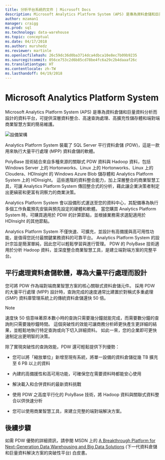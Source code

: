 ```yaml
---
title: 分析平台系統的文件 | Microsoft Docs
description: Microsoft Analytics Platform System (APS) 是專為資料倉儲和巨量資料分析而設計的資料平台，可提供深層資料整合、高速查詢處理、高擴充性儲存體和端對端商業智慧方案的簡易維護。
author: mzaman1
manager: craigg
ms.prod: sql
ms.technology: data-warehouse
ms.topic: conceptual
ms.date: 04/17/2018
ms.author: murshedz
ms.reviewer: martinle
ms.openlocfilehash: 26c59dc36d0ba3714dca4dbca10e8ec7b09b9235
ms.sourcegitcommit: 056ce753c2d6b85cd78be4fc6a29c2b4daaaf26c
ms.translationtype: HT
ms.contentlocale: zh-TW
ms.lasthandoff: 04/19/2018
---
```

# <a name="microsoft-analytics-platform-system"></a>Microsoft Analytics Platform System  
Microsoft Analytics Platform System (APS) 是專為資料倉儲和巨量資料分析而設計的資料平台，可提供深層資料整合、高速查詢處理、高擴充性儲存體和端對端商業智慧方案的簡易維護。  
  
![設備架構](media/architecture-high-level.png "設備架構")  
  
Analytics Platform System 裝載了 SQL Server 平行資料倉儲 (PDW)，這是一款用來執行大量平行處理 (MPP) 資料倉儲的軟體。  
  
PolyBase 技術結合來自多種來源的關聯式 PDW 資料與 Hadoop 資料，包括 Windows Server 上的 Hortonworks、Linux 上的 Hortonworks、Linux 上的 Cloudera、HDInsight 的 Windows Azure Blob 儲存體和 Analytics Platform System 上的 HDInsight。 這些進階的資料整合能力，加上深層整合的商業智慧工具，可讓 Analytics Platform System 傳回整合式的分析，藉此讓企業決策者制定出更縝密和更富有洞察力的商業決策。  
  
Analytics Platform System 會以設備形式運送至您的資料中心，其配備專為執行多個工作負載預先安裝與預先設定的硬體和軟體。 當您購買 Analytics Platform System 時，可購買適用於 PDW 的計算節點，並根據業務需求選配適用於 HDInsight 的其他節點。  
  
Analytics Platform System 不僅快速、可擴充，並設計有高備援與高可用性功能，是值得您託付最關鍵業務資料的可靠平台。 Analytics Platform System 的設計宗旨是簡潔單純，因此您可以輕鬆學習與進行管理。 PDW 的 PolyBase 技術適用於分析 Hadoop 資料，並深度整合商業智慧工具，是建立端對端方案的完整平台。  
  
  
## <a name="parallel-data-warehouse-software-designed-for-massively-parallel-processing"></a>平行處理資料倉儲軟體，專為大量平行處理而設計
  
您可將 PDW 作為端對端商業智慧方案的核心關聯式資料倉儲元件。 採用 PDW 的大量平行處理 (MPP) 設計時，查詢完成的速度通常比建置於對稱式多重處理 (SMP) 資料庫管理系統上的傳統資料倉儲還快 50 倍。  
  
> [!NOTE]  
> 速度快 50 倍意味著原本數小時的查詢只需要幾分鐘就能完成，而需要數分鐘的查詢則只需要幾秒鐘時間。 這個突破性的效能可讓商務分析師更快產生更詳細的結果，並輕鬆地執行特定查詢或向下切入詳細資料。 如此一來，您的企業即可更快速制定出更明智的決策。  
  
除了實現突破性的查詢效能，PDW 還可輕鬆提供下列優勢：  
  
-   您可以將「縮放單位」新增至現有系統，將單一設備的資料倉儲從幾 TB 擴充至 6 PB 以上的資料  
  
-   內建的高備援性和高可用功能，可確保您在需要資料時都能安心使用  
  
-   解決載入和合併資料的最新資料挑戰  
  
-   使用 PDW 之高度平行化的 PolyBase 技術，將 Hadoop 資料與關聯式資料整合以供快速分析  
  
-   您可以使用商業智慧工具，來建立完整的端對端解決方案。  

## <a name="next-steps"></a>後續步驟

如需 PDW 優勢的詳細資訊，請參閱 MSDN 上的 [A Breakthrough Platform for Next-Generation Data Warehousing and Big Data Solutions](http://msdn.microsoft.com/library/dn520808.aspx) (下一代資料倉儲和巨量資料解決方案的突破性平台) 白皮書。  
  

